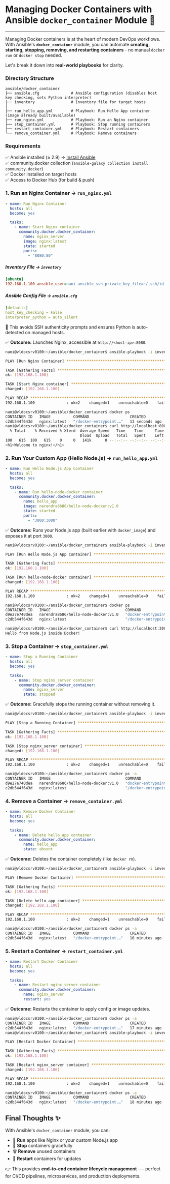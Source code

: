 # Managing Docker Containers with Ansible `docker_container` Module 🐳
---

Managing Docker containers is at the heart of modern DevOps workflows. With Ansible's **`docker_container`** module, you can automate **creating, starting, stopping, removing, and restarting containers** - no manual `docker run` or `docker stop` needed.

Let's break it down into **real-world playbooks** for clarity.

### Directory Structure

```text
ansible/docker_container
├── ansible.cfg              # Ansible configuration (disables host key checking, sets Python interpreter)
├── inventory                # Inventory file for target hosts
│
├── run_hello_app.yml        # Playbook: Run Hello App container (image already built/available)
├── run_nginx.yml            # Playbook: Run an Nginx container
├── stop_container.yml       # Playbook: Stop running containers
├── restart_container.yml    # Playbook: Restart containers
└── remove_container.yml     # Playbook: Remove containers
```

### Requirements

✅ Ansible installed (≥ 2.9) → [Install Ansible](https://narendrakaduru.online/blog/install-ansible-using-pip)\
✅ community.docker collection (`ansible-galaxy collection install community.docker`)\
✅ Docker installed on target hosts\
✅ Access to Docker Hub (for build & push)

### 1\. Run an Nginx Container → `run_nginx.yml`

```yaml
- name: Run Nginx Container
  hosts: all
  become: yes

  tasks:
    - name: Start Nginx container
      community.docker.docker_container:
        name: nginx_server
        image: nginx:latest
        state: started
        ports:
          - "8080:80"
```

##### Inventory File → `inventory`

```ini
[ubuntu]
192.168.1.100 ansible_user=nani ansible_ssh_private_key_file=~/.ssh/id_ed25519_vldocsrv0100
```

##### Ansible Config File → `ansible.cfg`

```yaml
[defaults]
host_key_checking = False
interpreter_python = auto_silent
```

📌 This avoids SSH authenticity prompts and ensures Python is auto-detected on managed hosts.

✅ **Outcome:** Launches Nginx, accessible at `http://<host-ip>:8080`.

```bash
nani@vldocsrv0100:~/ansible/docker_container$ ansible-playbook -i inventory run_nginx.yml

PLAY [Run Nginx Container] ************************************************************************************************************************************

TASK [Gathering Facts] ****************************************************************************************************************************************
ok: [192.168.1.100]

TASK [Start Nginx container] **********************************************************************************************************************************
changed: [192.168.1.100]

PLAY RECAP ****************************************************************************************************************************************************
192.168.1.100              : ok=2    changed=1    unreachable=0    failed=0    skipped=0    rescued=0    ignored=0

nani@vldocsrv0100:~/ansible/docker_container$ docker ps
CONTAINER ID   IMAGE          COMMAND                  CREATED          STATUS          PORTS                  NAMES
c2db544f643d   nginx:latest   "/docker-entrypoint.…"   13 seconds ago   Up 12 seconds   0.0.0.0:8080->80/tcp   nginx_server
nani@vldocsrv0100:~/ansible/docker_container$ curl http://localhost:8080 | grep "<h1>"
  % Total    % Received % Xferd  Average Speed   Time    Time     Time  Current
                                 Dload  Upload   Total   Spent    Left  Speed
100   615  100   615    0     0   141k      0 --:--:-- --:--:-- --:--:--  200k
<h1>Welcome to nginx!</h1>
```

### 2\. Run Your Custom App (Hello Node.js) → `run_hello_app.yml`

```yaml
- name: Run Hello Node.js App Container
  hosts: all
  become: yes

  tasks:
    - name: Run hello-node-docker container
      community.docker.docker_container:
        name: hello_app
        image: narendra8686/hello-node-docker:v1.0
        state: started
        ports:
          - "3000:3000"
```

✅ **Outcome:** Runs your Node.js app (built earlier with `docker_image`) and exposes it at port `3000`.

```bash
nani@vldocsrv0100:~/ansible/docker_container$ ansible-playbook -i inventory run_hello_app.yml

PLAY [Run Hello Node.js App Container] ************************************************************************************************************************

TASK [Gathering Facts] ****************************************************************************************************************************************
ok: [192.168.1.100]

TASK [Run hello-node-docker container] ************************************************************************************************************************
changed: [192.168.1.100]

PLAY RECAP ****************************************************************************************************************************************************
192.168.1.100              : ok=2    changed=1    unreachable=0    failed=0    skipped=0    rescued=0    ignored=0

nani@vldocsrv0100:~/ansible/docker_container$ docker ps
CONTAINER ID   IMAGE                                 COMMAND                  CREATED          STATUS          PORTS                    NAMES
d9e27e740dea   narendra8686/hello-node-docker:v1.0   "docker-entrypoint.s…"   54 seconds ago   Up 53 seconds   0.0.0.0:3000->3000/tcp   hello_app
c2db544f643d   nginx:latest                          "/docker-entrypoint.…"   11 minutes ago   Up 11 minutes   0.0.0.0:8080->80/tcp     nginx_server

nani@vldocsrv0100:~/ansible/docker_container$ curl http://localhost:3000
Hello from Node.js inside Docker!
```

### 3\. Stop a Container → `stop_container.yml`

```yaml
- name: Stop a Running Container
  hosts: all
  become: yes

  tasks:
    - name: Stop nginx_server container
      community.docker.docker_container:
        name: nginx_server
        state: stopped
```

✅ **Outcome:** Gracefully stops the running container without removing it.

```bash
nani@vldocsrv0100:~/ansible/docker_container$ ansible-playbook -i inventory stop_container.yml

PLAY [Stop a Running Container] *******************************************************************************************************************************

TASK [Gathering Facts] ****************************************************************************************************************************************
ok: [192.168.1.100]

TASK [Stop nginx_server container] ****************************************************************************************************************************
changed: [192.168.1.100]

PLAY RECAP ****************************************************************************************************************************************************
192.168.1.100              : ok=2    changed=1    unreachable=0    failed=0    skipped=0    rescued=0    ignored=0

nani@vldocsrv0100:~/ansible/docker_container$ docker ps -a
CONTAINER ID   IMAGE                                 COMMAND                  CREATED          STATUS                     PORTS                    NAMES
d9e27e740dea   narendra8686/hello-node-docker:v1.0   "docker-entrypoint.s…"   4 minutes ago    Up 4 minutes               0.0.0.0:3000->3000/tcp   hello_app
c2db544f643d   nginx:latest                          "/docker-entrypoint.…"   14 minutes ago   Exited (0) 7 seconds ago                            nginx_server
```

### 4\. Remove a Container → `remove_container.yml`

```yaml
- name: Remove Docker Container
  hosts: all
  become: yes

  tasks:
    - name: Delete hello_app container
      community.docker.docker_container:
        name: hello_app
        state: absent
```

✅ **Outcome:** Deletes the container completely (like `docker rm`).

```bash
nani@vldocsrv0100:~/ansible/docker_container$ ansible-playbook -i inventory remove_container.yml

PLAY [Remove Docker Container] ********************************************************************************************************************************

TASK [Gathering Facts] ****************************************************************************************************************************************
ok: [192.168.1.100]

TASK [Delete hello_app container] *****************************************************************************************************************************
changed: [192.168.1.100]

PLAY RECAP ****************************************************************************************************************************************************
192.168.1.100              : ok=2    changed=1    unreachable=0    failed=0    skipped=0    rescued=0    ignored=0

nani@vldocsrv0100:~/ansible/docker_container$ docker ps -a
CONTAINER ID   IMAGE          COMMAND                  CREATED          STATUS                     PORTS     NAMES
c2db544f643d   nginx:latest   "/docker-entrypoint.…"   16 minutes ago   Exited (0) 2 minutes ago             nginx_server
```

### 5\. Restart a Container → `restart_container.yml`

```yaml
- name: Restart Docker Container
  hosts: all
  become: yes

  tasks:
    - name: Restart nginx_server container
      community.docker.docker_container:
        name: nginx_server
        restart: yes
```

✅ **Outcome:** Restarts the container to apply config or image updates.

```bash
nani@vldocsrv0100:~/ansible/docker_container$ docker ps -a
CONTAINER ID   IMAGE          COMMAND                  CREATED          STATUS                     PORTS     NAMES
c2db544f643d   nginx:latest   "/docker-entrypoint.…"   17 minutes ago   Exited (0) 3 minutes ago             nginx_server
nani@vldocsrv0100:~/ansible/docker_container$ ansible-playbook -i inventory restart_container.yml

PLAY [Restart Docker Container] *******************************************************************************************************************************

TASK [Gathering Facts] ****************************************************************************************************************************************
ok: [192.168.1.100]

TASK [Restart nginx_server container] *************************************************************************************************************************
changed: [192.168.1.100]

PLAY RECAP ****************************************************************************************************************************************************
192.168.1.100              : ok=2    changed=1    unreachable=0    failed=0    skipped=0    rescued=0    ignored=0

nani@vldocsrv0100:~/ansible/docker_container$ docker ps -a
CONTAINER ID   IMAGE          COMMAND                  CREATED          STATUS         PORTS                  NAMES
c2db544f643d   nginx:latest   "/docker-entrypoint.…"   18 minutes ago   Up 3 seconds   0.0.0.0:8080->80/tcp   nginx_server
```

Final Thoughts ✨
----------------

With Ansible's `docker_container` module, you can:

-   🚀 **Run** apps like Nginx or your custom Node.js app
-   🛑 **Stop** containers gracefully
-   🗑 **Remove** unused containers
-   🔄 **Restart** containers for updates

👉 This provides **end-to-end container lifecycle management** --- perfect for CI/CD pipelines, microservices, and production deployments.